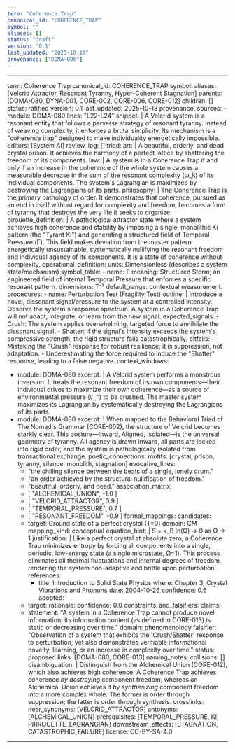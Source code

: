 ```yaml
---
term: "Coherence Trap"
canonical_id: "COHERENCE_TRAP"
symbol: ""
aliases: []
status: "draft"
version: "0.1"
last_updated: "2025-10-18"
provenance: ["DOMA-080"]
---
```


---
term: Coherence Trap
canonical_id: COHERENCE_TRAP
symbol: 
aliases: [Velcrid Attractor, Resonant Tyranny, Hyper-Coherent Stagnation]
parents: [DOMA-080, DYNA-001, CORE-002, CORE-006, CORE-012]
children: []
status: ratified
version: 0.1
last_updated: 2025-10-18
provenance:
  sources:
    - module: DOMA-080
      lines: "L22-L24"
      snippet: |
        A Velcrid system is a resonant entity that follows a perverse strategy of resonant tyranny. Instead of weaving complexity, it enforces a brutal simplicity. Its mechanism is a "coherence trap" designed to make individuality energetically impossible.
  editors: [System AI]
  review_log: []
triad:
  art: |
    A beautiful, orderly, and dead crystal prison. It achieves the harmony of a perfect lattice by shattering the freedom of its components.
  law: |
    A system is in a Coherence Trap if and only if an increase in the coherence of the whole system causes a measurable decrease in the sum of the resonant complexity (ω_k) of its individual components. The system's Lagrangian is maximized by destroying the Lagrangians of its parts.
  philosophy: |
    The Coherence Trap is the primary pathology of order. It demonstrates that coherence, pursued as an end in itself without regard for complexity and freedom, becomes a form of tyranny that destroys the very life it seeks to organize.
pirouette_definition: |
  A pathological attractor state where a system achieves high coherence and stability by imposing a single, monolithic Ki pattern (the "Tyrant Ki") and generating a structured field of Temporal Pressure (Γ). This field makes deviation from the master pattern energetically unsustainable, systematically nullifying the resonant freedom and individual agency of its components. It is a state of coherence without complexity.
operational_definition:
  units: Dimensionless (describes a system state/mechanism)
  symbol_table:
    - name: Γ
      meaning: Structured Storm; an engineered field of internal Temporal Pressure that enforces a specific resonant pattern.
      dimensions: T⁻²
      default_range: contextual
  measurement:
    procedures:
      - name: Perturbation Test (Fragility Test)
        outline: |
          Introduce a novel, dissonant signal/pressure to the system at a controlled intensity. Observe the system's response spectrum. A system in a Coherence Trap will not adapt, integrate, or learn from the new signal.
        expected_signals:
          - Crush: The system applies overwhelming, targeted force to annihilate the dissonant signal.
          - Shatter: If the signal's intensity exceeds the system's compressive strength, the rigid structure fails catastrophically.
        pitfalls:
          - Mistaking the "Crush" response for robust resilience; it is suppression, not adaptation.
          - Underestimating the force required to induce the "Shatter" response, leading to a false negative.
context_windows:
  - module: DOMA-080
    excerpt: |
      A Velcrid system performs a monstrous inversion. It treats the resonant freedom of its own components—their individual drives to maximize their own coherence—as a source of environmental pressure (`V_Γ`) to be crushed. The master system maximizes its Lagrangian by systematically destroying the Lagrangians of its parts.
  - module: DOMA-080
    excerpt: |
      When mapped to the Behavioral Triad of The Nomad's Grammar (CORE-002), the structure of Velcrid becomes starkly clear. This posture—Inward, Aligned, Isolated—is the universal geometry of tyranny. All agency is drawn inward, all parts are locked into rigid order, and the system is pathologically isolated from transactional exchange.
poetic_connections:
  motifs: [crystal, prison, tyranny, silence, monolith, stagnation]
  evocative_lines:
    - "the chilling silence between the beats of a single, lonely drum."
    - "an order achieved by the structural nullification of freedom."
    - "beautiful, orderly, and dead."
  association_matrix:
    - [ "ALCHEMICAL_UNION", -1.0 ]
    - [ "VELCRID_ATTRACTOR", 0.9 ]
    - [ "TEMPORAL_PRESSURE", 0.7 ]
    - [ "RESONANT_FREEDOM", -0.9 ]
formal_mappings:
  candidates:
    - target: Ground state of a perfect crystal (T=0)
      domain: CM
      mapping_kind: conceptual
      equation_hint: |
        S = k_B ln(Ω) → 0 as Ω → 1
      justification: |
        Like a perfect crystal at absolute zero, a Coherence Trap minimizes entropy by forcing all components into a single, periodic, low-energy state (a single microstate, Ω=1). This process eliminates all thermal fluctuations and internal degrees of freedom, rendering the system non-adaptive and brittle upon perturbation.
      references:
        - title: Introduction to Solid State Physics
          where: Chapter 3, Crystal Vibrations and Phonons
          date: 2004-10-26
      confidence: 0.6
  adopted:
    - target: 
      rationale: 
      confidence: 0.0
constraints_and_falsifiers:
  claims:
    - statement: "A system in a Coherence Trap cannot produce novel information; its information content (as defined in CORE-013) is static or decreasing over time."
      domain: phenomenology
      falsifier: "Observation of a system that exhibits the 'Crush/Shatter' response to perturbation, yet also demonstrates verifiable informational novelty, learning, or an increase in complexity over time."
      status: proposed
      links: [DOMA-080, CORE-013]
naming_notes:
  collisions: []
  disambiguation: |
    Distinguish from the Alchemical Union (CORE-012), which also achieves high coherence. A Coherence Trap achieves coherence *by destroying* component freedom, whereas an Alchemical Union achieves it *by synthesizing* component freedom into a more complex whole. The former is order through suppression; the latter is order through synthesis.
crosslinks:
  near_synonyms: [VELCRID_ATTRACTOR]
  antonyms: [ALCHEMICAL_UNION]
  prerequisites: [TEMPORAL_PRESSURE, KI, PIRROUETTE_LAGRANGIAN]
  downstream_effects: [STAGNATION, CATASTROPHIC_FAILURE]
license: CC-BY-SA-4.0
---